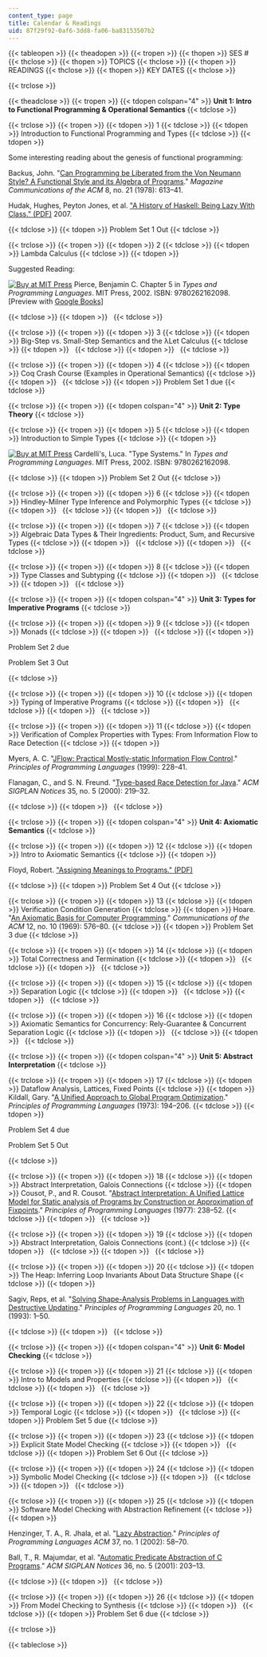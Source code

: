 ```yaml
---
content_type: page
title: Calendar & Readings
uid: 87f29f92-0af6-3dd8-fa06-ba83153507b2
---
```


{{< tableopen >}}
{{< theadopen >}}
{{< tropen >}}
{{< thopen >}}
SES #
{{< thclose >}}
{{< thopen >}}
TOPICS
{{< thclose >}}
{{< thopen >}}
READINGS
{{< thclose >}}
{{< thopen >}}
KEY DATES
{{< thclose >}}

{{< trclose >}}

{{< theadclose >}}
{{< tropen >}}
{{< tdopen colspan="4" >}}
**Unit 1: Intro to Functional Programming & Operational Semantics**
{{< tdclose >}}

{{< trclose >}}
{{< tropen >}}
{{< tdopen >}}
1
{{< tdclose >}}
{{< tdopen >}}
Introduction to Functional Programming and Types
{{< tdclose >}}
{{< tdopen >}}


Some interesting reading about the genesis of functional programming:

Backus, John. "[Can Programming be Liberated from the Von Neumann Style? A Functional Style and its Algebra of Programs](http://dx.doi.org/10.1145/359576.359579)." _Magazine Communications of the ACM_ 8, no. 21 (1978): 613–41.

Hudak, Hughes, Peyton Jones, et al. ["A History of Haskell: Being Lazy With Class." (PDF)](https://www.microsoft.com/en-us/research/publication/a-history-of-haskell-being-lazy-with-class/) 2007.


{{< tdclose >}}
{{< tdopen >}}
Problem Set 1 Out
{{< tdclose >}}

{{< trclose >}}
{{< tropen >}}
{{< tdopen >}}
2
{{< tdclose >}}
{{< tdopen >}}
Lambda Calculus
{{< tdclose >}}
{{< tdopen >}}


Suggested Reading:

[![Buy at MIT Press](/images/mp_logo.gif)](https://mitpress.mit.edu/9780262162098) Pierce, Benjamin C. Chapter 5 in _Types and Programming Languages_. MIT Press, 2002. ISBN: 9780262162098. \[Preview with [Google Books](http://books.google.com/books?id=ti6zoAC9Ph8C&pg=PA51=onepage)\]


{{< tdclose >}}
{{< tdopen >}}
 
{{< tdclose >}}

{{< trclose >}}
{{< tropen >}}
{{< tdopen >}}
3
{{< tdclose >}}
{{< tdopen >}}
Big-Step vs. Small-Step Semantics and the λLet Calculus
{{< tdclose >}}
{{< tdopen >}}
 
{{< tdclose >}}
{{< tdopen >}}
 
{{< tdclose >}}

{{< trclose >}}
{{< tropen >}}
{{< tdopen >}}
4
{{< tdclose >}}
{{< tdopen >}}
Coq Crash Course (Examples in Operational Semantics)
{{< tdclose >}}
{{< tdopen >}}
 
{{< tdclose >}}
{{< tdopen >}}
Problem Set 1 due
{{< tdclose >}}

{{< trclose >}}
{{< tropen >}}
{{< tdopen colspan="4" >}}
**Unit 2: Type Theory**
{{< tdclose >}}

{{< trclose >}}
{{< tropen >}}
{{< tdopen >}}
5
{{< tdclose >}}
{{< tdopen >}}
Introduction to Simple Types
{{< tdclose >}}
{{< tdopen >}}


[![Buy at MIT Press](/images/mp_logo.gif)](https://mitpress.mit.edu/9780262162098) Cardelli's, Luca. "Type Systems." In _Types and Programming Languages_. MIT Press, 2002. ISBN: 9780262162098.


{{< tdclose >}}
{{< tdopen >}}
Problem Set 2 Out
{{< tdclose >}}

{{< trclose >}}
{{< tropen >}}
{{< tdopen >}}
6
{{< tdclose >}}
{{< tdopen >}}
Hindley-Milner Type Inference and Polymorphic Types
{{< tdclose >}}
{{< tdopen >}}
 
{{< tdclose >}}
{{< tdopen >}}
 
{{< tdclose >}}

{{< trclose >}}
{{< tropen >}}
{{< tdopen >}}
7
{{< tdclose >}}
{{< tdopen >}}
Algebraic Data Types & Their Ingredients: Product, Sum, and Recursive Types
{{< tdclose >}}
{{< tdopen >}}
 
{{< tdclose >}}
{{< tdopen >}}
 
{{< tdclose >}}

{{< trclose >}}
{{< tropen >}}
{{< tdopen >}}
8
{{< tdclose >}}
{{< tdopen >}}
Type Classes and Subtyping
{{< tdclose >}}
{{< tdopen >}}
 
{{< tdclose >}}
{{< tdopen >}}
 
{{< tdclose >}}

{{< trclose >}}
{{< tropen >}}
{{< tdopen colspan="4" >}}
**Unit 3: Types for Imperative Programs**
{{< tdclose >}}

{{< trclose >}}
{{< tropen >}}
{{< tdopen >}}
9
{{< tdclose >}}
{{< tdopen >}}
Monads
{{< tdclose >}}
{{< tdopen >}}
 
{{< tdclose >}}
{{< tdopen >}}


Problem Set 2 due

Problem Set 3 Out


{{< tdclose >}}

{{< trclose >}}
{{< tropen >}}
{{< tdopen >}}
10
{{< tdclose >}}
{{< tdopen >}}
Typing of Imperative Programs
{{< tdclose >}}
{{< tdopen >}}
 
{{< tdclose >}}
{{< tdopen >}}
 
{{< tdclose >}}

{{< trclose >}}
{{< tropen >}}
{{< tdopen >}}
11
{{< tdclose >}}
{{< tdopen >}}
Verification of Complex Properties with Types: From Information Flow to Race Detection
{{< tdclose >}}
{{< tdopen >}}


Myers, A. C. "[JFlow: Practical Mostly-static Information Flow Control](http://dx.doi.org/10.1145/292540.292561)." _Principles of Programming Languages_ (1999): 228–41.

Flanagan, C., and S. N. Freund. "[Type-based Race Detection for Java](http://dx.doi.org/10.1145/358438.349328)." _ACM SIGPLAN Notices_ 35, no. 5 (2000): 219–32.


{{< tdclose >}}
{{< tdopen >}}
 
{{< tdclose >}}

{{< trclose >}}
{{< tropen >}}
{{< tdopen colspan="4" >}}
**Unit 4: Axiomatic Semantics**
{{< tdclose >}}

{{< trclose >}}
{{< tropen >}}
{{< tdopen >}}
12
{{< tdclose >}}
{{< tdopen >}}
Intro to Axiomatic Semantics
{{< tdclose >}}
{{< tdopen >}}


Floyd, Robert. ["Assigning Meanings to Programs." (PDF)](http://www.eecs.berkeley.edu/~necula/Papers/FloydMeaning.pdf)


{{< tdclose >}}
{{< tdopen >}}
Problem Set 4 Out
{{< tdclose >}}

{{< trclose >}}
{{< tropen >}}
{{< tdopen >}}
13
{{< tdclose >}}
{{< tdopen >}}
Verification Condition Generation
{{< tdclose >}}
{{< tdopen >}}
Hoare. "[An Axiomatic Basis for Computer Programming](http://dx.doi.org/10.1145/363235.363259)." _Communications of the ACM_ 12, no. 10 (1969): 576–80.
{{< tdclose >}}
{{< tdopen >}}
Problem Set 3 due
{{< tdclose >}}

{{< trclose >}}
{{< tropen >}}
{{< tdopen >}}
14
{{< tdclose >}}
{{< tdopen >}}
Total Correctness and Termination
{{< tdclose >}}
{{< tdopen >}}
 
{{< tdclose >}}
{{< tdopen >}}
 
{{< tdclose >}}

{{< trclose >}}
{{< tropen >}}
{{< tdopen >}}
15
{{< tdclose >}}
{{< tdopen >}}
Separation Logic
{{< tdclose >}}
{{< tdopen >}}
 
{{< tdclose >}}
{{< tdopen >}}
 
{{< tdclose >}}

{{< trclose >}}
{{< tropen >}}
{{< tdopen >}}
16
{{< tdclose >}}
{{< tdopen >}}
Axiomatic Semantics for Concurrency: Rely-Guarantee & Concurrent Separation Logic
{{< tdclose >}}
{{< tdopen >}}
 
{{< tdclose >}}
{{< tdopen >}}
 
{{< tdclose >}}

{{< trclose >}}
{{< tropen >}}
{{< tdopen colspan="4" >}}
**Unit 5: Abstract Interpretation**
{{< tdclose >}}

{{< trclose >}}
{{< tropen >}}
{{< tdopen >}}
17
{{< tdclose >}}
{{< tdopen >}}
Dataflow Analysis, Lattices, Fixed Points
{{< tdclose >}}
{{< tdopen >}}
Kildall, Gary. "[A Unified Approach to Global Program Optimization](http://dx.doi.org/10.1145/512927.512945)." _Principles of Programming Languages_ (1973): 194–206.
{{< tdclose >}}
{{< tdopen >}}


Problem Set 4 due

Problem Set 5 Out


{{< tdclose >}}

{{< trclose >}}
{{< tropen >}}
{{< tdopen >}}
18
{{< tdclose >}}
{{< tdopen >}}
Abstract Interpretation, Galois Connections
{{< tdclose >}}
{{< tdopen >}}
Cousot, P., and R. Cousot. "[Abstract Interpretation: A Unified Lattice Model for Static analysis of Programs by Construction or Approximation of Fixpoints](http://dx.doi.org/10.1145/512950.512973)." _Principles of Programming Languages_ (1977): 238–52.
{{< tdclose >}}
{{< tdopen >}}
 
{{< tdclose >}}

{{< trclose >}}
{{< tropen >}}
{{< tdopen >}}
19
{{< tdclose >}}
{{< tdopen >}}
Abstract Interpretation, Galois Connections (cont.)
{{< tdclose >}}
{{< tdopen >}}
 
{{< tdclose >}}
{{< tdopen >}}
 
{{< tdclose >}}

{{< trclose >}}
{{< tropen >}}
{{< tdopen >}}
20
{{< tdclose >}}
{{< tdopen >}}
The Heap: Inferring Loop Invariants About Data Structure Shape
{{< tdclose >}}
{{< tdopen >}}


Sagiv, Reps, et al. "[Solving Shape-Analysis Problems in Languages with Destructive Updating](http://dx.doi.org/10.1145/271510.271517)." _Principles of Programming Languages_ 20, no. 1 (1993): 1–50.


{{< tdclose >}}
{{< tdopen >}}
 
{{< tdclose >}}

{{< trclose >}}
{{< tropen >}}
{{< tdopen colspan="4" >}}
**Unit 6: Model Checking**
{{< tdclose >}}

{{< trclose >}}
{{< tropen >}}
{{< tdopen >}}
21
{{< tdclose >}}
{{< tdopen >}}
Intro to Models and Properties
{{< tdclose >}}
{{< tdopen >}}
 
{{< tdclose >}}
{{< tdopen >}}
 
{{< tdclose >}}

{{< trclose >}}
{{< tropen >}}
{{< tdopen >}}
22
{{< tdclose >}}
{{< tdopen >}}
Temporal Logic
{{< tdclose >}}
{{< tdopen >}}
 
{{< tdclose >}}
{{< tdopen >}}
Problem Set 5 due
{{< tdclose >}}

{{< trclose >}}
{{< tropen >}}
{{< tdopen >}}
23
{{< tdclose >}}
{{< tdopen >}}
Explicit State Model Checking
{{< tdclose >}}
{{< tdopen >}}
 
{{< tdclose >}}
{{< tdopen >}}
Problem Set 6 Out
{{< tdclose >}}

{{< trclose >}}
{{< tropen >}}
{{< tdopen >}}
24
{{< tdclose >}}
{{< tdopen >}}
Symbolic Model Checking
{{< tdclose >}}
{{< tdopen >}}
 
{{< tdclose >}}
{{< tdopen >}}
 
{{< tdclose >}}

{{< trclose >}}
{{< tropen >}}
{{< tdopen >}}
25
{{< tdclose >}}
{{< tdopen >}}
Software Model Checking with Abstraction Refinement
{{< tdclose >}}
{{< tdopen >}}


Henzinger, T. A., R. Jhala, et al. "[Lazy Abstraction](http://dx.doi.org/10.1145/565816.503279)." _Principles of Programming Languages ACM_ 37, no. 1 (2002): 58–70.

Ball, T., R. Majumdar, et al. "[Automatic Predicate Abstraction of C Programs](http://web.cs.ucla.edu/~todd/research/pldi01.pdf)." _ACM SIGPLAN Notices_ 36, no. 5 (2001): 203–13.


{{< tdclose >}}
{{< tdopen >}}
 
{{< tdclose >}}

{{< trclose >}}
{{< tropen >}}
{{< tdopen >}}
26
{{< tdclose >}}
{{< tdopen >}}
From Model Checking to Synthesis
{{< tdclose >}}
{{< tdopen >}}
 
{{< tdclose >}}
{{< tdopen >}}
Problem Set 6 due
{{< tdclose >}}

{{< trclose >}}

{{< tableclose >}}